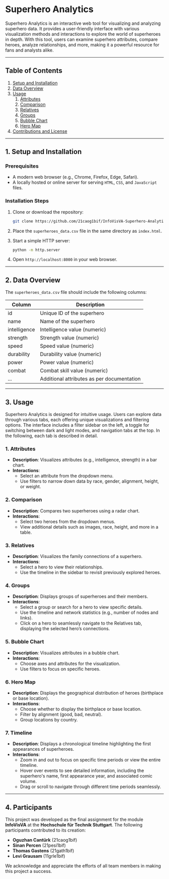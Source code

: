 # Superhero Analytics

Superhero Analytics is an interactive web tool for visualizing and analyzing superhero data. It provides a user-friendly interface with various visualization methods and interactions to explore the world of superheroes in depth. With this tool, users can examine superhero attributes, compare heroes, analyze relationships, and more, making it a powerful resource for fans and analysts alike.

---

## Table of Contents

1. [Setup and Installation](#setup-and-installation)
2. [Data Overview](#data-overview)
3. [Usage](#usage)
   1. [Attributes](#1-attributes)
   2. [Comparison](#2-comparison)
   3. [Relatives](#3-relatives)
   4. [Groups](#4-groups)
   5. [Bubble Chart](#5-bubble-chart)
   6. [Hero Map](#6-hero-map)
4. [Contributions and License](#contributions-and-license)

---

## 1. Setup and Installation

### Prerequisites
- A modern web browser (e.g., Chrome, Firefox, Edge, Safari).
- A locally hosted or online server for serving `HTML`, `CSS`, and `JavaScript` files.

### Installation Steps
1. Clone or download the repository:
   ```bash
   git clone https://github.com/21caog1bif/InfoVisVA-Superhero-Analytics.git
   ```

2. Place the `superheroes_data.csv` file in the same directory as `index.html`.

3. Start a simple HTTP server:
   ```bash
   python -m http.server
   ```

4. Open `http://localhost:8000` in your web browser.

---

## 2. Data Overview

The `superheroes_data.csv` file should include the following columns:

| Column              | Description                                |
|---------------------|--------------------------------------------|
| id                  | Unique ID of the superhero                |
| name                | Name of the superhero                     |
| intelligence        | Intelligence value (numeric)              |
| strength            | Strength value (numeric)                  |
| speed               | Speed value (numeric)                     |
| durability          | Durability value (numeric)                |
| power               | Power value (numeric)                     |
| combat              | Combat skill value (numeric)              |
| ...                 | Additional attributes as per documentation|


---

## 3. Usage

Superhero Analytics is designed for intuitive usage. Users can explore data through various tabs, each offering unique visualizations and filtering options. The interface includes a filter sidebar on the left, a toggle for switching between dark and light modes, and navigation tabs at the top. In the following, each tab is described in detail.

### 1. Attributes
- **Description**: Visualizes attributes (e.g., intelligence, strength) in a bar chart.
- **Interactions**:
  - Select an attribute from the dropdown menu.
  - Use filters to narrow down data by race, gender, alignment, height, or weight.

### 2. Comparison
- **Description**: Compares two superheroes using a radar chart.
- **Interactions**:
  - Select two heroes from the dropdown menus.
  - View additional details such as images, race, height, and more in a table.

### 3. Relatives
- **Description**: Visualizes the family connections of a superhero.
- **Interactions**:
  - Select a hero to view their relationships.
  - Use the timeline in the sidebar to revisit previously explored heroes.

### 4. Groups
- **Description**: Displays groups of superheroes and their members.
- **Interactions**:
  - Select a group or search for a hero to view specific details.
  - Use the timeline and network statistics (e.g., number of nodes and links).
  - Click on a hero to seamlessly navigate to the Relatives tab, displaying the selected hero’s connections.

### 5. Bubble Chart
- **Description**: Visualizes attributes in a bubble chart.
- **Interactions**:
  - Choose axes and attributes for the visualization.
  - Use filters to focus on specific heroes.

### 6. Hero Map
- **Description**: Displays the geographical distribution of heroes (birthplace or base location).
- **Interactions**:
  - Choose whether to display the birthplace or base location.
  - Filter by alignment (good, bad, neutral).
  - Group locations by country.

### 7. Timeline
- **Description**: Displays a chronological timeline highlighting the first appearances of superheroes.
- **Interactions**:
  - Zoom in and out to focus on specific time periods or view the entire timeline.
  - Hover over events to see detailed information, including the superhero's name, first appearance year, and associated comic volume.
  - Drag or scroll to navigate through different time periods seamlessly.

---

## 4. Participants

This project was developed as the final assignment for the module **InfoVisVA** at the **Hochschule für Technik Stuttgart**. The following participants contributed to its creation:

- **Oguzhan Cantürk** (21caog1bif)
- **Sinan Percen** (21pesi1bif)
- **Thomas Gastens** (21gath1bif)
- **Levi Grausam** (11grle1bif)

We acknowledge and appreciate the efforts of all team members in making this project a success.

